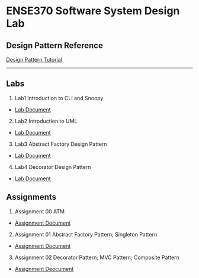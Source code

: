 # ENSE370 Software System Design Lab 
## Design Pattern Reference 
[Design Pattern Tutorial](https://www.tutorialspoint.com/design_pattern/index.htm)

---
## Labs
1. Lab1 Introduction to CLI and Snoopy
*  [Lab Document](https://github.com/adamtilson/ense370/blob/main/lab-1/lab-doc.md)

2. Lab2 Introduction to UML
* [Lab Document](https://github.com/adamtilson/ense370/blob/main/lab-2/lab-doc.md)

3. Lab3 Abstract Factory Design Pattern
* [Lab Document](https://github.com/adamtilson/ense370/blob/main/lab-3/lab-doc.md)

4. Lab4 Decorator Design Pattern
* [Lab Document](https://github.com/adamtilson/ense370/blob/main/lab-4/lab-doc.md)

## Assignments
1. Assignment 00 ATM 
* [Assignment Document](https://github.com/panli200/ENSE370/blob/master/A00/Assignment%20A00%20Java%20Refresher.pdf)
2. Assignment 01 Abstract Factory Pattern; Singleton Pattern
* [Assignment Document](https://github.com/panli200/ENSE370/blob/master/A01/Assignment%20A02%20Design%20Patterns%20II.pdf)
3. Assignment 02 Decorator Pattern; MVC Pattern; Composite Pattern
* [Assignment Deocument]()

